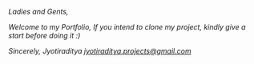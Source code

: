 <p><em>
Ladies and Gents, 

Welcome to my Portfolio, If you intend to clone my project, kindly give a start before doing it :)

Sincerely, 
Jyotiraditya
jyotiraditya.projects@gmail.com

</em></p>